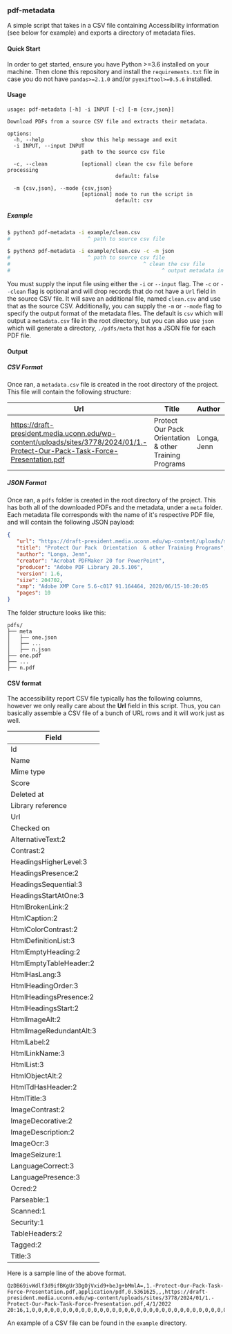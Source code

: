 ### pdf-metadata

A simple script that takes in a CSV file containing Accessibility information (see below for example) and exports a directory of metadata files.

#### Quick Start

In order to get started, ensure you have Python >=3.6 installed on your machine. Then clone this repository and install the `requirements.txt` file in case you do not have `pandas>=2.1.0` and/or `pyexiftool>=0.5.6` installed.

#### Usage

```
usage: pdf-metadata [-h] -i INPUT [-c] [-m {csv,json}]

Download PDFs from a source CSV file and extracts their metadata.

options:
  -h, --help            show this help message and exit
  -i INPUT, --input INPUT
                        path to the source csv file
  
  -c, --clean           [optional] clean the csv file before processing
                                   default: false

  -m {csv,json}, --mode {csv,json}
                        [optional] mode to run the script in
                                   default: csv
```

##### Example

```bash
$ python3 pdf-metadata -i example/clean.csv
#                         ^ path to source csv file

$ python3 pdf-metadata -i example/clean.csv -c -m json
#                         ^ path to source csv file
#                                           ^ clean the csv file
#                                                 ^ output metadata in JSON format
```

You must supply the input file using either the `-i` or `--input` flag. The `-c` or `--clean` flag is optional and will drop records that do not have a `Url` field in the source CSV file. It will save an additional file, named `clean.csv` and use that as the source CSV. Additionally, you can supply the `-m` or `--mode` flag to specify the output format of the metadata files. The default is `csv` which will output a `metadata.csv` file in the root directory, but you can also use `json` which will generate a directory, `./pdfs/meta` that has a JSON file for each PDF file.

#### Output

##### CSV Format

Once ran, a `metadata.csv` file is created in the root directory of the project. This file will contain the following structure:

| Url                     | Title                    | Author                   | Creator                  | Producer                 | Version | Size  | Xmp                      | Pages |
|-------------------------|-------------------------|-------------------------|-------------------------|-------------------------|---------|-------|-------------------------|-------|
| https://draft-president.media.uconn.edu/wp-content/uploads/sites/3778/2024/01/1.-Protect-Our-Pack-Task-Force-Presentation.pdf | Protect Our Pack  Orientation  & other Training Programs | Longa, Jenn | Acrobat PDFMaker 20 for PowerPoint | Adobe PDF Library 20.5.106 | 1.6 | 204702 | Adobe XMP Core 5.6-c017 91.164464, 2020/06/15-10:20:05 | 10 |

##### JSON Format

Once ran, a `pdfs` folder is created in the root directory of the project. This has both all of the downloaded PDFs and the metadata, under a `meta` folder. Each metadata file corresponds with the name of it's respective PDF file, and will contain the following JSON payload:

```json
{
   "url": "https://draft-president.media.uconn.edu/wp-content/uploads/sites/3778/2024/01/1.-Protect-Our-Pack-Task-Force-Presentation.pdf",
   "title": "Protect Our Pack  Orientation  & other Training Programs",
   "author": "Longa, Jenn",
   "creator": "Acrobat PDFMaker 20 for PowerPoint",
   "producer": "Adobe PDF Library 20.5.106",
   "version": 1.6,
   "size": 204702,
   "xmp": "Adobe XMP Core 5.6-c017 91.164464, 2020/06/15-10:20:05        ",
   "pages": 10
}
```

The folder structure looks like this:

```
pdfs/
├── meta
│   ├── one.json
│   ├── ...
│   ├── n.json
├── one.pdf
├── ...
├── n.pdf
```

#### CSV format

The accessibility report CSV file typically has the following columns, however we only really care about the **Url** field in this script. Thus, you can basically assemble a CSV file of a bunch of URL rows and it will work just as well.

| Field                   |
|-------------------------|
| Id                      |
| Name                    |
| Mime type               |
| Score                   |
| Deleted at              |
| Library reference       |
| Url                     |
| Checked on              |
| AlternativeText:2       |
| Contrast:2              |
| HeadingsHigherLevel:3   |
| HeadingsPresence:2      |
| HeadingsSequential:3    |
| HeadingsStartAtOne:3    |
| HtmlBrokenLink:2        |
| HtmlCaption:2           |
| HtmlColorContrast:2     |
| HtmlDefinitionList:3    |
| HtmlEmptyHeading:2      |
| HtmlEmptyTableHeader:2  |
| HtmlHasLang:3           |
| HtmlHeadingOrder:3      |
| HtmlHeadingsPresence:2  |
| HtmlHeadingsStart:2     |
| HtmlImageAlt:2          |
| HtmlImageRedundantAlt:3 |
| HtmlLabel:2             |
| HtmlLinkName:3          |
| HtmlList:3              |
| HtmlObjectAlt:2         |
| HtmlTdHasHeader:2       |
| HtmlTitle:3             |
| ImageContrast:2         |
| ImageDecorative:2       |
| ImageDescription:2      |
| ImageOcr:3              |
| ImageSeizure:1          |
| LanguageCorrect:3       |
| LanguagePresence:3      |
| Ocred:2                 |
| Parseable:1             |
| Scanned:1               |
| Security:1              |
| TableHeaders:2          |
| Tagged:2                |
| Title:3                 |

Here is a sample line of the above format.

```csv
QzDB69ivWdlf3d9ifBKgUr3DgOjVxid9+beJg+bMmlA=,1.-Protect-Our-Pack-Task-Force-Presentation.pdf,application/pdf,0.5361625,,,https://draft-president.media.uconn.edu/wp-content/uploads/sites/3778/2024/01/1.-Protect-Our-Pack-Task-Force-Presentation.pdf,4/1/2022 20:16,1,0,0,0,0,0,0,0,0,0,0,0,0,0,0,0,0,0,0,0,0,0,0,0,0,0,0,0,0,0,0,0,0,0,0,0,0,0
```

An example of a CSV file can be found in the `example` directory.
